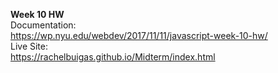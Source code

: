 <strong> Week 10 HW </strong><br>
Documentation:<br>
https://wp.nyu.edu/webdev/2017/11/11/javascript-week-10-hw/<br>
Live Site:<br>
https://rachelbuigas.github.io/Midterm/index.html